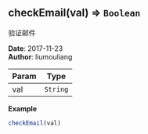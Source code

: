 ## checkEmail(val) ⇒ <code>Boolean</code>
<p>验证邮件</p>

**Date**: 2017-11-23  
**Author**: liumouliang  

| Param | Type |
| --- | --- |
| val | <code>String</code> | 

**Example**  
```javascript
checkEmail(val)
```

